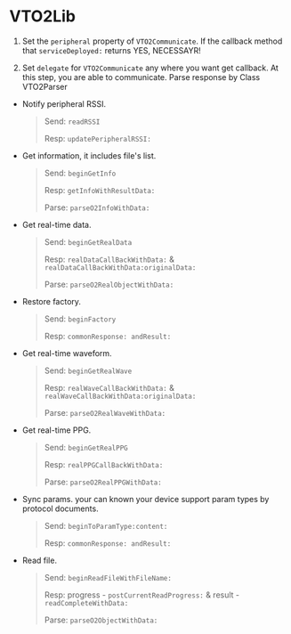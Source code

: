 # VTO2Lib

1. Set the `peripheral` property of `VTO2Communicate`. If the callback method that `serviceDeployed:` returns YES,  NECESSAYR!

2. Set `delegate` for `VTO2Communicate` any where you want get callback.  At this step, you are able to communicate. Parse response by Class VTO2Parser 

- Notify peripheral RSSI.
    > Send: `readRSSI` 
    >
    > Resp: `updatePeripheralRSSI:`

- Get information, it includes file's list.
    > Send: `beginGetInfo`
    >
    > Resp: `getInfoWithResultData:`
    >
    > Parse: `parseO2InfoWithData:`

- Get real-time data. 
    > Send: `beginGetRealData`
    >
    > Resp: `realDataCallBackWithData:` & `realDataCallBackWithData:originalData:`
    >
    > Parse: `parseO2RealObjectWithData:`

- Restore factory.
    > Send: `beginFactory`
    >
    > Resp: `commonResponse: andResult:`

- Get real-time waveform.
    > Send: `beginGetRealWave`
    >
    > Resp: `realWaveCallBackWithData:` & `realWaveCallBackWithData:originalData:`
    >
    > Parse: `parseO2RealWaveWithData:`
    
- Get real-time PPG. 
    > Send: `beginGetRealPPG`
    >
    > Resp: `realPPGCallBackWithData:`
    >
    > Parse: `parseO2RealPPGWithData:`

- Sync params. your can known your device support param types by protocol documents.  
    > Send: `beginToParamType:content:`
    >
    > Resp: `commonResponse: andResult:`

- Read file.
    > Send: `beginReadFileWithFileName:`
    >
    > Resp:   progress - `postCurrentReadProgress:` &  result - `readCompleteWithData:`
    >
    > Parse: `parseO2ObjectWithData:`
